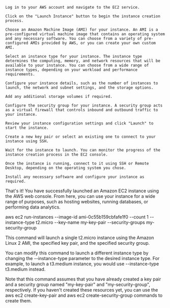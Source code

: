     Log in to your AWS account and navigate to the EC2 service.

    Click on the "Launch Instance" button to begin the instance creation process.

    Choose an Amazon Machine Image (AMI) for your instance. An AMI is a pre-configured virtual machine image that contains an operating system and any necessary software. You can choose from a variety of pre-configured AMIs provided by AWS, or you can create your own custom AMI.

    Select an instance type for your instance. The instance type determines the computing, memory, and network resources that will be available to your instance. You can choose from a wide range of instance types, depending on your workload and performance requirements.

    Configure your instance details, such as the number of instances to launch, the network and subnet settings, and the storage options.

    Add any additional storage volumes if required.

    Configure the security group for your instance. A security group acts as a virtual firewall that controls inbound and outbound traffic to your instance.

    Review your instance configuration settings and click "Launch" to start the instance.

    Create a new key pair or select an existing one to connect to your instance using SSH.

    Wait for the instance to launch. You can monitor the progress of the instance creation process in the EC2 console.

    Once the instance is running, connect to it using SSH or Remote Desktop, depending on the operating system you chose.

    Install any necessary software and configure your instance as required.

That's it! You have successfully launched an Amazon EC2 instance using the AWS web console. From here, you can use your instance for a wide range of purposes, such as hosting websites, running databases, or performing data analytics.

aws ec2 run-instances --image-id ami-0c55b159cbfafe1f0 --count 1 --instance-type t2.micro --key-name my-key-pair --security-groups my-security-group

This command will launch a single t2.micro instance using the Amazon Linux 2 AMI, the specified key pair, and the specified security group.

You can modify this command to launch a different instance type by changing the --instance-type parameter to the desired instance type. For example, to launch a t3.medium instance, you would use --instance-type t3.medium instead.

Note that this command assumes that you have already created a key pair and a security group named "my-key-pair" and "my-security-group", respectively. If you haven't created these resources yet, you can use the aws ec2 create-key-pair and aws ec2 create-security-group commands to create them.

